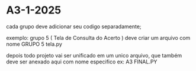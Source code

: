 # A3-1-2025


cada grupo deve adicionar seu codigo separadamente;

exemplo: grupo 5 ( Tela de Consulta do Acerto )
deve criar um arquivo com nome
GRUPO 5 tela.py

depois todo projeto vai ser unificado em um unico arquivo, que também deve ser anexado aqui com nome especifico 
ex: A3 FINAL.PY
